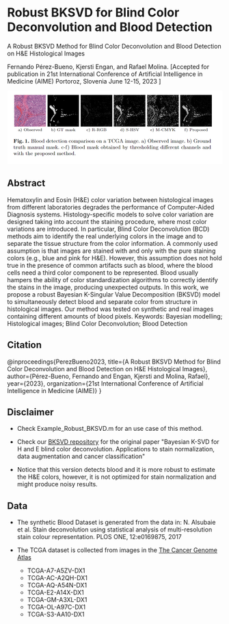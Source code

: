 # Robust BKSVD for Blind Color Deconvolution and Blood Detection
A Robust BKSVD Method for Blind Color Deconvolution and Blood Detection on H&E Histological Images

Fernando Pérez-Bueno, Kjersti Engan, and Rafael Molina.
[Accepted for publication in 21st International Conference of Artificial Intelligence in Medicine (AIME) Portoroz, Slovenia June 12-15, 2023 ]

![Image](Blood_detection.png)

## Abstract
Hematoxylin and Eosin (H\&E) color variation between histological images from different laboratories degrades the performance of Computer-Aided Diagnosis systems. Histology-specific models to solve color variation are designed taking into account the staining procedure, where most color variations are introduced. In particular, Blind Color Deconvolution (BCD) methods aim to identify the real underlying colors in the image and to separate the tissue structure from the color information. A commonly used assumption is that images are stained with and only with the pure staining colors (e.g., blue and pink for H\&E). However, this assumption does not hold true in the presence of common artifacts such as blood, where the blood cells need a third color component to be represented. Blood usually hampers the ability of color standardization algorithms to correctly identify the stains in the image, producing unexpected outputs. In this work, we propose a robust Bayesian K-Singular Value Decomposition (BKSVD) model to simultaneously detect blood and separate color from structure in histological images. Our method was tested on synthetic and real images containing different amounts of blood pixels.
Keywords: Bayesian modelling; Histological images; Blind Color Deconvolution; Blood Detection

## Citation
@inproceedings{PerezBueno2023,
  title={A Robust BKSVD Method for Blind Color Deconvolution and Blood Detection on H&E Histological Images},
  author={Pérez-Bueno, Fernando and Engan, Kjersti and Molina, Rafael},
  year={2023},
  organization={21st International Conference of Artificial Intelligence in Medicine (AIME)}
}

## Disclaimer 

- Check Example_Robust_BKSVD.m for an use case of this method.

- Check our [BKSVD repository](https://github.com/vipgugr/BKSVD) for the original paper "Bayesian K-SVD for H and E blind color deconvolution. Applications to stain normalization, data augmentation and cancer classification"

- Notice that this version detects blood and it is more robust to estimate the H&E colors, however, it is not optimized for stain normalization and might produce noisy results.

## Data

- The synthetic Blood Dataset is generated from the data in:
 N. Alsubaie et al. Stain deconvolution using statistical analysis of multi-resolution stain colour representation. PLOS ONE, 12:e0169875, 2017

- The TCGA dataset is collected from images in the [The Cancer Genome Atlas](https://www.cancer.gov/about-nci/organization/ccg/research/structural-genomics/tcga)
  - TCGA-A7-A5ZV-DX1
  - TCGA-AC-A2QH-DX1
   - TCGA-AQ-A54N-DX1
  - TCGA-E2-A14X-DX1
   - TCGA-GM-A3XL-DX1
   - TCGA-OL-A97C-DX1
   - TCGA-S3-AA10-DX1
